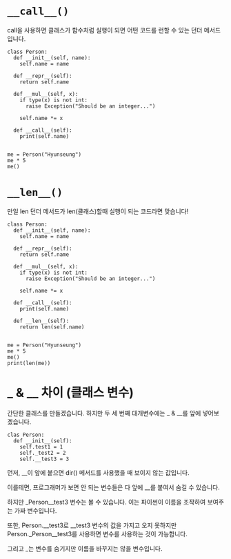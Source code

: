 # `__call__()`
call을 사용하면 클래스가 함수처럼 실행이 되면 어떤 코드를 런할 수 있는 던더 메서드입니다.

```
class Person:
  def __init__(self, name):
    self.name = name

  def __repr__(self):
    return self.name

  def __mul__(self, x):
    if type(x) is not int:
      raise Exception("Should be an integer...")

    self.name *= x

  def __call__(self):
    print(self.name)


me = Person("Hyunseung")
me * 5
me()
```

# `__len__()`
만일 len 던더 메서드가 len(클래스)할때 실행이 되는 코드라면 맞습니다!

```
class Person:
  def __init__(self, name):
    self.name = name

  def __repr__(self):
    return self.name

  def __mul__(self, x):
    if type(x) is not int:
      raise Exception("Should be an integer...")

    self.name *= x

  def __call__(self):
    print(self.name)

  def __len__(self):
    return len(self.name)


me = Person("Hyunseung")
me * 5
me()
print(len(me))
```

# _ & __ 차이 (클래스 변수)
간단한 클래스를 만들겠습니다. 하지만 두 세 번째 대개변수에는 _ & __를 앞에 넣어보겠습니다.

```
clas Person:
  def __init__(self):
    self.test1 = 1
    self._test2 = 2
    self.__test3 = 3
```

먼저, __이 앞에 붙으면 dir() 메서드를 사용했을 때 보이지 않는 값입니다.

이를테면, 프로그래머가 보면 안 되는 변수들은 다 앞에 __를 붙여서 숨길 수 있습니다.

하지만 _Person__test3 변수는 볼 수 있습니다. 이는 파이썬이 이름을 조작하여 보여주는 가짜 변수입니다.

또한, Person.__test3로 __test3 변수의 값을 가지고 오지 못하지만 Person._Person__test3를 사용하면 변수를 사용하는 것이 가능합니다.

그리고 _는 변수를 숨기지만 이름을 바꾸지는 않을 변수입니다.
